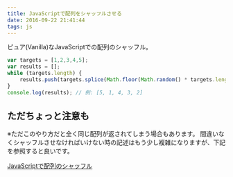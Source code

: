 ```yaml
---
title: JavaScriptで配列をシャッフルさせる
date: 2016-09-22 21:41:44
tags: js
---
```


ピュア(Vanilla)なJavaScriptでの配列のシャッフル。

``` js
var targets = [1,2,3,4,5];
var results = [];
while (targets.length) {
    results.push(targets.splice(Math.floor(Math.random() * targets.length), 1)[0]);
}
console.log(results); // 例: [5, 1, 4, 3, 2]
```

## ただちょっと注意も
※ただこのやり方だと全く同じ配列が返されてしまう場合もあります。
間違いなくシャッフルさせなければいけない時の記述はもう少し複雑になりますが、下記を参照すると良いです。

<a href="https://h2ham.net/javascript-%E3%81%A7%E9%85%8D%E5%88%97%E3%81%AE%E3%82%B7%E3%83%A3%E3%83%83%E3%83%95%E3%83%AB">JavaScriptで配列のシャッフル</a>